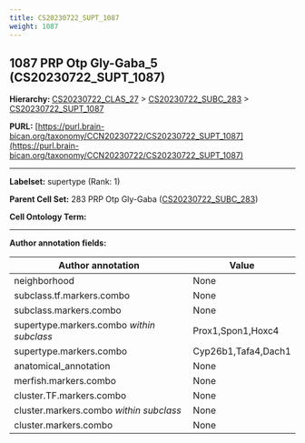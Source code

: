 ```yaml
---
title: CS20230722_SUPT_1087
weight: 1087
---
```

## 1087 PRP Otp Gly-Gaba_5 (CS20230722_SUPT_1087)
<b>Hierarchy: </b>
[CS20230722_CLAS_27](../CS20230722_CLAS_27) >
[CS20230722_SUBC_283](../CS20230722_SUBC_283) >
[CS20230722_SUPT_1087](../CS20230722_SUPT_1087)

**PURL:** [https://purl.brain-bican.org/taxonomy/CCN20230722/CS20230722_SUPT_1087](https://purl.brain-bican.org/taxonomy/CCN20230722/CS20230722_SUPT_1087)

---


**Labelset:** supertype (Rank: 1)

**Parent Cell Set:** 283 PRP Otp Gly-Gaba ([CS20230722_SUBC_283](../CS20230722_SUBC_283))



**Cell Ontology Term:** 

[MARKER GENES.]: #


---

[TRANSFERRED ANNOTATIONS.]: #


[AUTHOR ANNOTATION FIELDS.]: #


**Author annotation fields:**

| Author annotation | Value |
|-------------------|-------|
|neighborhood|None|
|subclass.tf.markers.combo|None|
|subclass.markers.combo|None|
|supertype.markers.combo _within subclass_|Prox1,Spon1,Hoxc4|
|supertype.markers.combo|Cyp26b1,Tafa4,Dach1|
|anatomical_annotation|None|
|merfish.markers.combo|None|
|cluster.TF.markers.combo|None|
|cluster.markers.combo _within subclass_|None|
|cluster.markers.combo|None|
